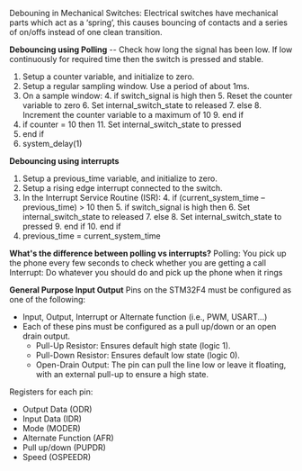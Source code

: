 Debouning in Mechanical Switches:
  Electrical switches have mechanical parts which act as a ‘spring’, this causes
  bouncing of contacts and a series of on/offs instead of one clean transition.

**Debouncing using Polling** -- Check how long the signal has been low. If low continuously for
required time then the switch is pressed and stable. 

1. Setup a counter variable, and initialize to zero.
2. Setup a regular sampling window. Use a period of about 1ms.
3. On a sample window:
    4. if switch_signal is high then
        5. Reset the counter variable to zero
        6. Set internal_switch_state to released
    7. else
        8. Increment the counter variable to a maximum of 10
    9. end if
10. if counter = 10 then
    11. Set internal_switch_state to pressed
12. end if
13. system_delay(1)

**Debouncing using interrupts**
1. Setup a previous_time variable, and initialize to zero.
2. Setup a rising edge interrupt connected to the switch.
3. In the Interrupt Service Routine (ISR):
    4. if (current_system_time – previous_time) > 10 then
        5. if switch_signal is high then
            6. Set internal_switch_state to released
        7. else
            8. Set internal_switch_state to pressed
        9. end if
    10. end if
11. previous_time = current_system_time

**What's the difference between polling vs interrupts?**
Polling: You pick up the phone every few seconds to check whether you are getting a call
Interrupt: Do whatever you should do and pick up the phone when it rings

**General Purpose Input Output**
Pins on the STM32F4 must be configured as one of the following:
 * Input, Output, Interrupt or Alternate function (i.e., PWM, USART...)
 * Each of these pins must be configured as a pull up/down or an open drain output. 
    * Pull-Up Resistor: Ensures default high state (logic 1).
    * Pull-Down Resistor: Ensures default low state (logic 0).
    * Open-Drain Output: The pin can pull the line low or leave it floating, with an external pull-up to ensure a high state.

Registers for each pin:
  * Output Data (ODR)
  * Input Data (IDR)
  * Mode (MODER)
  * Alternate Function (AFR)
  * Pull up/down (PUPDR)
  * Speed (OSPEEDR)
